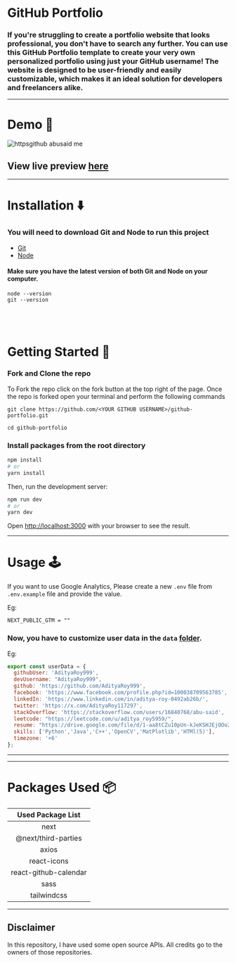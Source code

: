 # GitHub Portfolio

### If you're struggling to create a portfolio website that looks professional, you don't have to search any further. You can use this GitHub Portfolio template to create your very own personalized portfolio using just your GitHub username! The website is designed to be user-friendly and easily customizable, which makes it an ideal solution for developers and freelancers alike.

---

# Demo :movie_camera:

![httpsgithub abusaid me](https://github.com/AdityaRoy999/Portfolio/blob/main/ps.png)


## View live preview [here](https://my-github-portfolio.netlify.app/)

---

# Installation :arrow_down:

### You will need to download Git and Node to run this project

- [Git](https://git-scm.com/downloads)
- [Node](https://nodejs.org/en/download/)

#### Make sure you have the latest version of both Git and Node on your computer.

```
node --version
git --version
```

## <br />

# Getting Started :dart:

### Fork and Clone the repo

To Fork the repo click on the fork button at the top right of the page. Once the repo is forked open your terminal and perform the following commands

```
git clone https://github.com/<YOUR GITHUB USERNAME>/github-portfolio.git

cd github-portfolio
```

### Install packages from the root directory

```bash
npm install
# or
yarn install
```

Then, run the development server:

```bash
npm run dev
# or
yarn dev
```

Open [http://localhost:3000](http://localhost:3000) with your browser to see the result.

---

# Usage :joystick:

If you want to use Google Analytics, Please create a new `.env` file from `.env.example` file and provide the value.

Eg:

```env
NEXT_PUBLIC_GTM = ""
```

### Now, you have to customize user data in the `data` [folder](https://github.com/AdityaRoy999/Portfolio/blob/main/data/user-data.js).

Eg:

```javascript
export const userData = {
  githubUser: 'AdityaRoy999',
  devUsername: "AdityaRoy999",
  github: 'https://github.com/AdityaRoy999',
  facebook: 'https://www.facebook.com/profile.php?id=100038709563785',
  linkedIn: 'https://www.linkedin.com/in/aditya-roy-0492ab26b/',
  twitter: 'https://x.com/AdityaRoy117297',
  stackOverflow: 'https://stackoverflow.com/users/16840768/abu-said',
  leetcode: "https://leetcode.com/u/aditya_roy5959/",
  resume: "https://drive.google.com/file/d/1-aa8tCZu10pUn-kJeKSHJEjOOo2Z3GwI/view",
  skills: ['Python','Java','C++','OpenCV','MatPlotlib','HTMl(5)'],
  timezone: '+6'
};
```

---

---

# Packages Used :package:

|   Used Package List   |
| :-------------------: |
|         next          |
|  @next/third-parties  |
|         axios         |
|      react-icons      |
| react-github-calendar |
|         sass          |
|      tailwindcss      |

---

## Disclaimer

In this repository, I have used some open source APIs. All credits go to the owners of those repositories.
